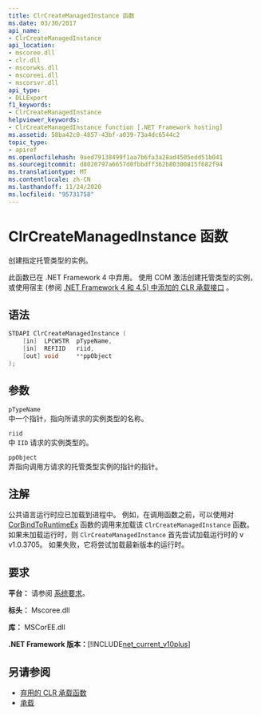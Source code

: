 ```yaml
---
title: ClrCreateManagedInstance 函数
ms.date: 03/30/2017
api_name:
- ClrCreateManagedInstance
api_location:
- mscoree.dll
- clr.dll
- mscorwks.dll
- mscoreei.dll
- mscorsvr.dll
api_type:
- DLLExport
f1_keywords:
- ClrCreateManagedInstance
helpviewer_keywords:
- ClrCreateManagedInstance function [.NET Framework hosting]
ms.assetid: 58ba42c0-4857-43bf-a039-73a4dc6544c2
topic_type:
- apiref
ms.openlocfilehash: 9aed79138499f1aa7b6fa3a28ad4505edd51b041
ms.sourcegitcommit: d8020797a6657d0fbbdff362b80300815f682f94
ms.translationtype: MT
ms.contentlocale: zh-CN
ms.lasthandoff: 11/24/2020
ms.locfileid: "95731758"
---
```

# <a name="clrcreatemanagedinstance-function"></a>ClrCreateManagedInstance 函数

创建指定托管类型的实例。  
  
 此函数已在 .NET Framework 4 中弃用。 使用 COM 激活创建托管类型的实例，或使用宿主 (参阅 [.NET Framework 4 和 4.5) 中添加的 CLR 承载接口](clr-hosting-interfaces-added-in-the-net-framework-4-and-4-5.md) 。  
  
## <a name="syntax"></a>语法  
  
```cpp  
STDAPI ClrCreateManagedInstance (  
    [in]  LPCWSTR  pTypeName,
    [in]  REFIID   riid,
    [out] void     **ppObject  
);  
```  
  
## <a name="parameters"></a>参数  

 `pTypeName`  
 中一个指针，指向所请求的实例类型的名称。  
  
 `riid`  
 中 `IID` 请求的实例类型的。  
  
 `ppObject`  
 弄指向调用方请求的托管类型实例的指针的指针。  
  
## <a name="remarks"></a>注解  

 公共语言运行时应已加载到进程中。 例如，在调用函数之前，可以使用对 [CorBindToRuntimeEx](corbindtoruntimeex-function.md) 函数的调用来加载该 `ClrCreateManagedInstance` 函数。 如果未加载运行时，则 `ClrCreateManagedInstance` 首先尝试加载运行时的 v v1.0.3705。 如果失败，它将尝试加载最新版本的运行时。  
  
## <a name="requirements"></a>要求  

 **平台：** 请参阅 [系统要求](../../get-started/system-requirements.md)。  
  
 **标头：** Mscoree.dll  
  
 **库：** MSCorEE.dll  
  
 **.NET Framework 版本：**[!INCLUDE[net_current_v10plus](../../../../includes/net-current-v10plus-md.md)]  
  
## <a name="see-also"></a>另请参阅

- [弃用的 CLR 承载函数](deprecated-clr-hosting-functions.md)
- [承载](index.md)
